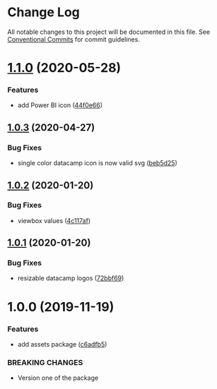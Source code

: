 # Change Log

All notable changes to this project will be documented in this file.
See [Conventional Commits](https://conventionalcommits.org) for commit guidelines.

# [1.1.0](https://github.com/datacamp/design-system/compare/@datacamp/waffles-assets@1.0.3...@datacamp/waffles-assets@1.1.0) (2020-05-28)


### Features

* add Power BI icon ([44f0e66](https://github.com/datacamp/design-system/commit/44f0e66))





## [1.0.3](https://github.com/datacamp/design-system/compare/@datacamp/waffles-assets@1.0.2...@datacamp/waffles-assets@1.0.3) (2020-04-27)


### Bug Fixes

* single color datacamp icon is now valid svg ([beb5d25](https://github.com/datacamp/design-system/commit/beb5d25))





## [1.0.2](https://github.com/datacamp/design-system/compare/@datacamp/waffles-assets@1.0.1...@datacamp/waffles-assets@1.0.2) (2020-01-20)


### Bug Fixes

* viewbox values ([4c117af](https://github.com/datacamp/design-system/commit/4c117af))





## [1.0.1](https://github.com/datacamp/design-system/compare/@datacamp/waffles-assets@1.0.0...@datacamp/waffles-assets@1.0.1) (2020-01-20)


### Bug Fixes

* resizable datacamp logos ([72bbf69](https://github.com/datacamp/design-system/commit/72bbf69))





# 1.0.0 (2019-11-19)


### Features

* add assets package ([c6adfb5](https://github.com/datacamp/design-system/commit/c6adfb5))


### BREAKING CHANGES

* Version one of the package
